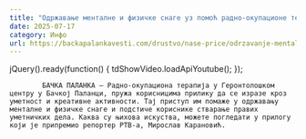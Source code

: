 ```yaml
---
title: "Одржавање менталне и физичке снаге уз помоћ радно-окупационе терапије (ВИДЕО)"
date: 2025-07-17
category: Инфо
url: https://backapalankavesti.com/drustvo/nase-price/odrzavanje-mentalne-i-fizicke-snage-uz-pomoc-radno-okupacione-terapije-video/
---
```


jQuery().ready(function() {
                            tdShowVideo.loadApiYoutube(); 
                        });
                        
                    
            БАЧКА ПАЛАНКА – Радно-окупациона терапија у Геронтолошком центру у Бачкој Паланци, пружа корисницима прилику да се изразе кроз уметност и креативне активности. Тај приступ им помаже у одржавању менталне и физичке снаге и подстиче кориснике стварање правих уметничких дела. Каква су њихова искуства, можете погледати у прилогу који је припремио репортер РТВ-а, Мирослав Карановић.
